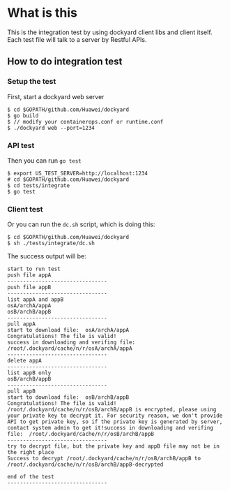 # What is this
This is the integration test by using dockyard client libs and client itself.
Each test file will talk to a server by Restful APIs.

## How to do integration test
### Setup the test
First, start a dockyard web server
```
$ cd $GOPATH/github.com/Huawei/dockyard
$ go build
$ // modify your containerops.conf or runtime.conf
$ ./dockyard web --port=1234 
```

### API test
Then you can run `go test`
```
$ export US_TEST_SERVER=http://localhost:1234
# cd $GOPATH/github.com/Huawei/dockyard
$ cd tests/integrate
$ go test
```


### Client test
Or you can run the `dc.sh` script, which is doing this:

```
$ cd $GOPATH/github.com/Huawei/dockyard
$ sh ./tests/integrate/dc.sh
```

The success output will be:
```
start to run test
push file appA
--------------------------------
push file appB
--------------------------------
list appA and appB
osA/archA/appA
osB/archB/appB
--------------------------------
pull appA
start to download file:  osA/archA/appA
Congratulations! The file is valid!
success in downloading and verifing file:  /root/.dockyard/cache/n/r/osA/archA/appA
--------------------------------
delete appA
--------------------------------
list appB only
osB/archB/appB
--------------------------------
pull appB
start to download file:  osB/archB/appB
Congratulations! The file is valid!
/root/.dockyard/cache/n/r/osB/archB/appB is encrypted, please using your private key to decrypt it. For security reason, we don't provide API to get private key, so if the private key is generated by server, contact system admin to get it!success in downloading and verifing file:  /root/.dockyard/cache/n/r/osB/archB/appB
--------------------------------
try to decrypt file, but the private key and appB file may not be in the right place
Success to decrypt /root/.dockyard/cache/n/r/osB/archB/appB to /root/.dockyard/cache/n/r/osB/archB/appB-decrypted

end of the test
--------------------------------
```

